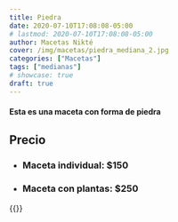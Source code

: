 ```yaml
---
title: Piedra
date: 2020-07-10T17:08:08-05:00
# lastmod: 2020-07-10T17:08:08-05:00
author: Macetas Nikté
cover: /img/macetas/piedra_mediana_2.jpg
categories: ["Macetas"]
tags: ["medianas"]
# showcase: true
draft: true
---
```


#### Esta es una maceta con forma de piedra








## Precio
- ### Maceta individual: $150
- ### Maceta con plantas: $250
  

<!--more-->
 

{{<instagram B8iosukHpus hidecaption >}}

